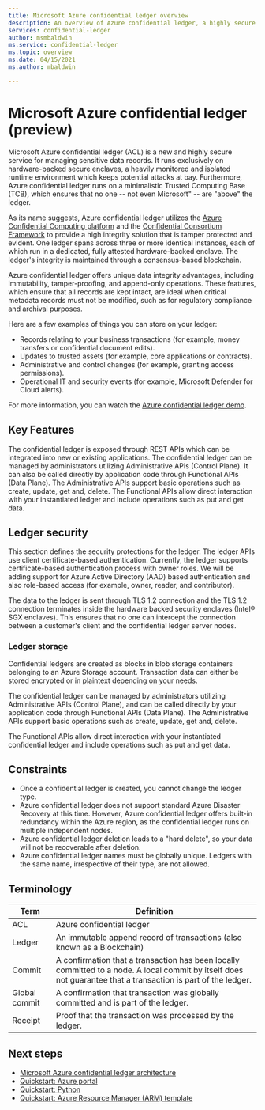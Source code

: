 ```yaml
---
title: Microsoft Azure confidential ledger overview
description: An overview of Azure confidential ledger, a highly secure service for managing sensitive data records
services: confidential-ledger
author: msmbaldwin
ms.service: confidential-ledger
ms.topic: overview
ms.date: 04/15/2021
ms.author: mbaldwin

---
```

# Microsoft Azure confidential ledger (preview)

Microsoft Azure confidential ledger (ACL) is a new and highly secure service for managing sensitive data records. It runs exclusively on hardware-backed secure enclaves, a heavily monitored and isolated runtime environment which keeps potential attacks at bay. Furthermore, Azure confidential ledger runs on a minimalistic Trusted Computing Base (TCB), which ensures that no one -- not even Microsoft" -- are "above" the ledger.

As its name suggests, Azure confidential ledger utilizes the [Azure Confidential Computing platform](../confidential-computing/index.yml) and the [Confidential Consortium Framework](https://www.microsoft.com/research/project/confidential-consortium-framework) to provide a high integrity solution that is tamper protected and evident. One ledger spans across three or more identical instances, each of which run in a dedicated, fully attested hardware-backed enclave. The ledger's integrity is maintained through a consensus-based blockchain.

Azure confidential ledger offers unique data integrity advantages, including immutability, tamper-proofing, and append-only operations. These features, which ensure that all records are kept intact, are ideal when critical metadata records must not be modified, such as for regulatory compliance and archival purposes.

Here are a few examples of things you can store on your ledger:

- Records relating to your business transactions (for example, money transfers or confidential document edits).
- Updates to trusted assets (for example, core applications or contracts).
- Administrative and control changes (for example, granting access permissions).
- Operational IT and security events (for example, Microsoft Defender for Cloud alerts).

For more information, you can watch the [Azure confidential ledger demo](https://www.youtube.com/watch?v=Cg0-5moftP0).

## Key Features

The confidential ledger is exposed through REST APIs which can be integrated into new or existing applications. The confidential ledger can be managed by administrators utilizing Administrative APIs (Control Plane). It can also be called directly by application code through Functional APIs (Data Plane). The Administrative APIs support basic operations such as create, update, get and, delete. The Functional APIs allow direct interaction with your instantiated ledger and include operations such as put and get data.

## Ledger security

This section defines the security protections for the ledger. The ledger APIs use client certificate-based authentication. Currently, the ledger supports certificate-based authentication process with owner roles. We will be adding support for Azure Active Directory (AAD) based authentication and also role-based access (for example, owner, reader, and contributor).

The data to the ledger is sent through TLS 1.2 connection and the TLS 1.2 connection terminates inside the hardware backed security enclaves (Intel® SGX enclaves). This ensures that no one can intercept the connection between a customer's client and the confidential ledger server nodes.

### Ledger storage

Confidential ledgers are created as blocks in blob storage containers belonging to an Azure Storage account. Transaction data can either be stored encrypted or in plaintext depending on your needs.

The confidential ledger can be managed by administrators utilizing Administrative APIs (Control Plane), and can be called directly by your application code through Functional APIs (Data Plane). The Administrative APIs support basic operations such as create, update, get and, delete.

The Functional APIs allow direct interaction with your instantiated confidential ledger and include operations such as put and get data.

## Constraints

- Once a confidential ledger is created, you cannot change the ledger type.
- Azure confidential ledger does not support standard Azure Disaster Recovery at this time. However, Azure confidential ledger offers built-in redundancy within the Azure region, as the confidential ledger runs on multiple independent nodes.
- Azure confidential ledger deletion leads to a "hard delete", so your data will not be recoverable after deletion.
- Azure confidential ledger names must be globally unique. Ledgers with the same name, irrespective of their type, are not allowed.

## Terminology

| Term | Definition |
|--|--|
| ACL | Azure confidential ledger |
| Ledger | An immutable append record of transactions (also known as a Blockchain) |
| Commit | A confirmation that a transaction has been locally committed to a node. A local commit by itself does not guarantee that a transaction is part of the ledger. |
| Global commit | A confirmation that transaction was globally committed and is part of the ledger. |
| Receipt | Proof that the transaction was processed by the ledger. |

## Next steps

- [Microsoft Azure confidential ledger architecture](architecture.md)
- [Quickstart: Azure portal](quickstart-portal.md)
- [Quickstart: Python](quickstart-python.md)
- [Quickstart: Azure Resource Manager (ARM) template](quickstart-portal.md)
